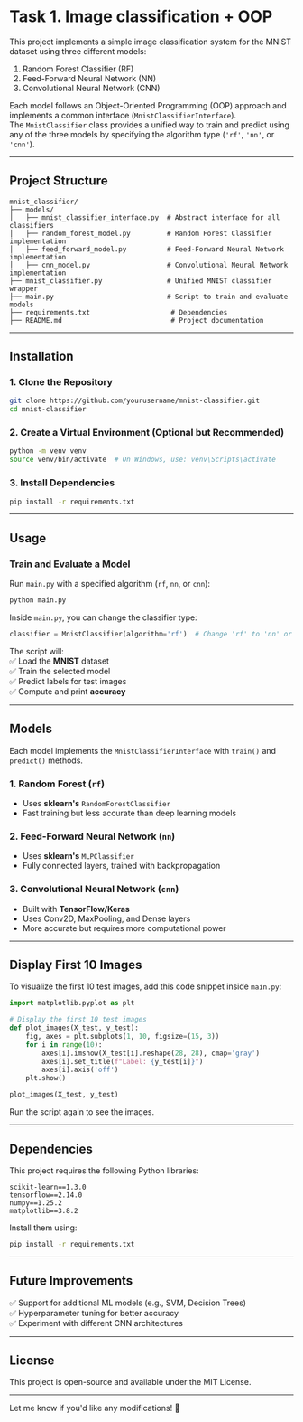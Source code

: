 # Task 1. Image classification + OOP

This project implements a simple image classification system for the MNIST dataset using three different models:  
1. Random Forest Classifier (RF)  
2. Feed-Forward Neural Network (NN)  
3. Convolutional Neural Network (CNN)  

Each model follows an Object-Oriented Programming (OOP) approach and implements a common interface (`MnistClassifierInterface`).  
The `MnistClassifier` class provides a unified way to train and predict using any of the three models by specifying the algorithm type (`'rf'`, `'nn'`, or `'cnn'`).  

---

## **Project Structure**  

```
mnist_classifier/
├── models/
│   ├── mnist_classifier_interface.py  # Abstract interface for all classifiers
│   ├── random_forest_model.py         # Random Forest Classifier implementation
│   ├── feed_forward_model.py          # Feed-Forward Neural Network implementation
│   ├── cnn_model.py                   # Convolutional Neural Network implementation
├── mnist_classifier.py                # Unified MNIST classifier wrapper
├── main.py                            # Script to train and evaluate models
├── requirements.txt                    # Dependencies
├── README.md                           # Project documentation
```

---

## **Installation**  

### **1. Clone the Repository**  
```bash
git clone https://github.com/yourusername/mnist-classifier.git
cd mnist-classifier
```

### **2. Create a Virtual Environment (Optional but Recommended)**
```bash
python -m venv venv
source venv/bin/activate  # On Windows, use: venv\Scripts\activate
```

### **3. Install Dependencies**  
```bash
pip install -r requirements.txt
```

---

## **Usage**  

### **Train and Evaluate a Model**  
Run `main.py` with a specified algorithm (`rf`, `nn`, or `cnn`):  

```bash
python main.py
```

Inside `main.py`, you can change the classifier type:  

```python
classifier = MnistClassifier(algorithm='rf')  # Change 'rf' to 'nn' or 'cnn' for different models
```

The script will:  
✅ Load the **MNIST** dataset  
✅ Train the selected model  
✅ Predict labels for test images  
✅ Compute and print **accuracy**  

---

## **Models**  

Each model implements the `MnistClassifierInterface` with `train()` and `predict()` methods.  

### **1. Random Forest (`rf`)**
- Uses **sklearn's** `RandomForestClassifier`
- Fast training but less accurate than deep learning models  

### **2. Feed-Forward Neural Network (`nn`)**
- Uses **sklearn's** `MLPClassifier`
- Fully connected layers, trained with backpropagation  

### **3. Convolutional Neural Network (`cnn`)**
- Built with **TensorFlow/Keras**
- Uses Conv2D, MaxPooling, and Dense layers
- More accurate but requires more computational power  

---

## **Display First 10 Images**  

To visualize the first 10 test images, add this code snippet inside `main.py`:  

```python
import matplotlib.pyplot as plt

# Display the first 10 test images
def plot_images(X_test, y_test):
    fig, axes = plt.subplots(1, 10, figsize=(15, 3))
    for i in range(10):
        axes[i].imshow(X_test[i].reshape(28, 28), cmap='gray')
        axes[i].set_title(f"Label: {y_test[i]}")
        axes[i].axis('off')
    plt.show()

plot_images(X_test, y_test)
```

Run the script again to see the images.  

---

## **Dependencies**  

This project requires the following Python libraries:  

```
scikit-learn==1.3.0
tensorflow==2.14.0
numpy==1.25.2
matplotlib==3.8.2
```

Install them using:  
```bash
pip install -r requirements.txt
```

---

## **Future Improvements**  
✅ Support for additional ML models (e.g., SVM, Decision Trees)  
✅ Hyperparameter tuning for better accuracy  
✅ Experiment with different CNN architectures  

---

## **License**  
This project is open-source and available under the MIT License.  

---

Let me know if you'd like any modifications! 🚀
